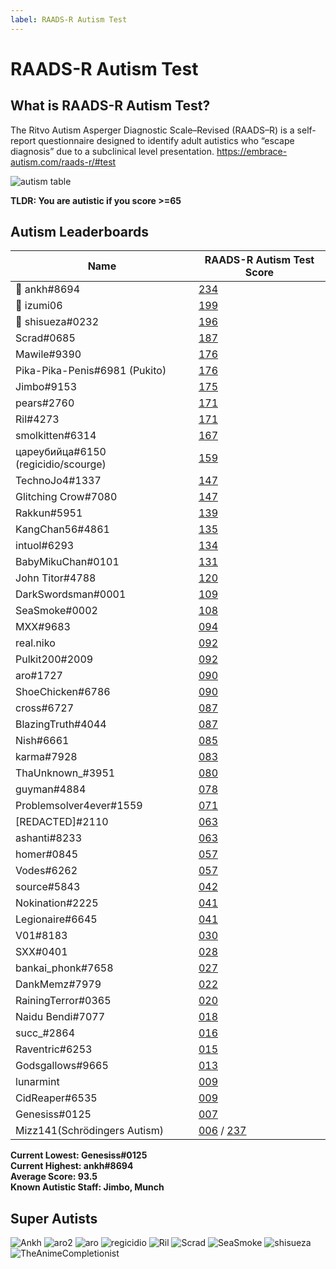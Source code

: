 ```yaml
---
label: RAADS-R Autism Test
---
```


# RAADS-R Autism Test

## What is RAADS-R Autism Test?

The Ritvo Autism Asperger Diagnostic Scale–Revised (RAADS–R) is a self-report questionnaire designed to identify adult autistics who “escape diagnosis” due to a subclinical level presentation.
https://embrace-autism.com/raads-r/#test

![autism table](https://github.com/snackbxx/lore/assets/61562681/aa5c94f9-93e0-4301-9498-9d1af3f60cff)

**TLDR: You are autistic if you score >=65**

## Autism Leaderboards

| Name                                 | RAADS-R Autism Test Score               |
|--------------------------------------|-----------------------------------------|
| 🥇 ankh#8694                         | [234](https://github.com/snackbxx/lore/assets/61562681/2083c472-27bc-4fc4-bff3-b3f31b6cbf9e) |
| 🥈 izumi06                           | [199](https://github.com/snackbxx/lore/assets/61562681/5d69da95-f94d-41ae-a5de-e3047829a9d0) |
| 🥉 shisueza#0232                     | [196](https://github.com/snackbxx/lore/assets/61562681/b58978b7-e62e-4348-b4fd-af402a893a90) |
| Scrad#0685                           | [187](https://github.com/snackbxx/lore/assets/61562681/f4dacac3-f5d0-4c67-83da-f33f4a037caf) |
| Mawile#9390                          | [176](https://github.com/snackbxx/lore/assets/61562681/7f092327-ce4c-49ff-bb05-fce907509e83) |
| Pika-Pika-Penis#6981 (Pukito)        | [176](https://github.com/snackbxx/lore/assets/61562681/28766d96-a03c-4e4d-b453-1db0755950ec) |
| Jimbo#9153                           | [175](https://github.com/snackbxx/lore/assets/61562681/b7bf2ad0-9844-4d6a-bd38-20b865ccfda7) |
| pears#2760                           | [171](https://github.com/snackbxx/lore/assets/61562681/62b9b43d-09fc-4c9d-a058-2f39963df21e) |
| Ril#4273                             | [171](https://github.com/snackbxx/lore/assets/61562681/1bc7eefe-826b-4198-902f-e4b1ba4b79d4) |
| smolkitten#6314                      | [167](https://github.com/snackbxx/lore/assets/61562681/3ccb6fda-7de1-4ba8-b0be-0d81186c71e2) |
| цареубийца#6150 (regicidio/scourge)  | [159](https://github.com/snackbxx/lore/assets/61562681/26f13370-f731-476a-a064-f47c9d8dac4a) |
| TechnoJo4#1337                       | [147](https://github.com/snackbxx/lore/assets/61562681/e9f0ace4-c78f-4e01-9eaa-c0e6f4f68589) |
| Glitching Crow#7080                  | [147](https://github.com/snackbxx/lore/assets/61562681/754bc5f1-08d5-48f8-ad2e-07c3e63d82b3) |
| Rakkun#5951                          | [139](https://github.com/snackbxx/lore/assets/61562681/c809883d-89fd-43c3-b4e2-d776ced146e4) |
| KangChan56#4861                      | [135](https://github.com/snackbxx/lore/assets/61562681/0227b724-598e-4ef9-84bc-479a388a2377) |
| intuol#6293                          | [134](https://github.com/snackbxx/lore/assets/61562681/6ab2116a-e916-4f56-a203-714b29b6e5ba) |
| BabyMikuChan#0101                    | [131](https://github.com/snackbxx/lore/assets/61562681/90302ccb-9bbe-4c3b-a958-8131925215bc) |
| John Titor#4788                      | [120](https://github.com/snackbxx/lore/assets/61562681/95346315-591e-4b0f-8d29-7e83546a7d3a) |
| DarkSwordsman#0001                   | [109](https://github.com/snackbxx/lore/assets/61562681/a912ae8b-b601-44ed-befd-5fae64f88f95) |
| SeaSmoke#0002                        | [108](https://github.com/snackbxx/lore/assets/61562681/08242148-f8d8-4b26-91a9-572e844e7430) |
| MXX#9683                             | [094](https://github.com/snackbxx/lore/assets/61562681/fa8ae816-5a5e-42ff-aa53-ae1e5c756b64) |
| real.niko                            | [092](https://github.com/snackbxx/lore/assets/61562681/457dcdf1-d965-44ad-bdfc-8418d701f06b) |
| Pulkit200#2009                       | [092](https://github.com/snackbxx/lore/assets/61562681/a836be43-fc27-4de9-ae3a-cbb839f43b4a) |
| aro#1727                             | [090](https://github.com/snackbxx/lore/assets/61562681/299ceb03-eb0e-4e53-a077-30586dad6f55) |
| ShoeChicken#6786                     | [090](https://github.com/snackbxx/lore/assets/61562681/7f522a5a-d781-4dc7-87cf-6bd8259893dc) |
| cross#6727                           | [087](https://github.com/snackbxx/lore/assets/61562681/7ed6f9c5-bb8b-46d2-a46e-7fc71272c2f4) |
| BlazingTruth#4044                    | [087](https://github.com/snackbxx/lore/assets/61562681/3aebdd32-3aaf-4db4-a7ec-ca4e88cfb328) |
| Nish#6661                            | [085](https://github.com/snackbxx/lore/assets/61562681/ab191c5a-0d7f-42b0-840f-182d13ee7414) |
| karma#7928                           | [083](https://github.com/snackbxx/lore/assets/61562681/a0451997-2fae-4cd9-bacf-5260cb6ef738) |
| ThaUnknown_#3951                     | [080](https://github.com/snackbxx/lore/assets/61562681/3504d454-1eea-48e8-8461-cbaba7355487) |
| guyman#4884                          | [078](https://github.com/snackbxx/lore/assets/61562681/f5e65228-4d79-46eb-b0cb-84d0dc2d4906) |
| Problemsolver4ever#1559              | [071](https://github.com/snackbxx/lore/assets/61562681/6682f046-4f90-48f3-b805-250d9948b030) |
| [REDACTED]#2110                      | [063](https://github.com/snackbxx/lore/assets/61562681/911765db-1b19-4286-939b-349ed3bc3cfb) |
| ashanti#8233                         | [063](https://github.com/snackbxx/lore/assets/61562681/ab9a5b83-75c9-4517-847c-314f9c0cd693) |
| homer#0845                           | [057](https://github.com/snackbxx/lore/assets/61562681/be68ff4b-d314-48a0-b3a0-316722082525) |
| Vodes#6262                           | [057](https://github.com/snackbxx/lore/assets/61562681/1ccf00c5-01c3-4a61-a8d3-f01e35c8711b) |
| source#5843                          | [042](https://github.com/snackbxx/lore/assets/61562681/616368f6-7576-4798-8377-7b882b13f9f8) |
| Nokination#2225                      | [041](https://github.com/snackbxx/lore/assets/61562681/4af06e96-4c24-439f-8050-4a55fcd18776) |
| Legionaire#6645                      | [041](https://github.com/snackbxx/lore/assets/61562681/9a1999ce-9b5b-4e5a-af41-b2ba0e9c0010) |
| V01#8183                             | [030](https://github.com/snackbxx/lore/assets/61562681/6ba08035-1898-476d-9ef0-1abf482d5934) |
| SXX#0401                             | [028](https://github.com/snackbxx/lore/assets/61562681/8449bead-70a8-4f67-a9c9-74a6396ae4a6) |
| bankai_phonk#7658                    | [027](https://github.com/snackbxx/lore/assets/61562681/0dab0812-5bc1-416a-a1da-dee7464d033b) |
| DankMemz#7979                        | [022](https://github.com/snackbxx/lore/assets/61562681/20cdf4cb-3795-4cbd-be29-6ad40a42216b) |
| RainingTerror#0365                   | [020](https://github.com/snackbxx/lore/assets/61562681/8de42d54-af7e-496a-b3c5-9ef290786ffd) |
| Naidu Bendi#7077                     | [018](https://github.com/snackbxx/lore/assets/61562681/cd3fdd4e-98b2-4db1-a7b8-5f6faca5f038) |
| succ_#2864                           | [016](https://github.com/snackbxx/lore/assets/61562681/d1e8bca6-7f7f-4160-aa07-f65c2d5172bc) |
| Raventric#6253                       | [015](https://github.com/snackbxx/lore/assets/61562681/c4b4179c-974d-4858-b3d5-4f34a23a4722) |
| Godsgallows#9665                     | [013](https://github.com/snackbxx/lore/assets/61562681/e05da262-ad86-4660-9b75-b44a7ebc1037) |
| lunarmint                            | [009](https://github.com/snackbxx/lore/assets/61562681/d9d715bc-8248-4767-a0ee-7ecd4b8593fc) |
| CidReaper#6535                       | [009](https://github.com/snackbxx/lore/assets/61562681/7ea41e38-c47b-4806-b850-eaedc8628812) |
| Genesiss#0125                        | [007](https://github.com/snackbxx/lore/assets/61562681/266deb13-e86d-4be8-83e3-95254b2ecd57) |
| Mizz141(Schrödingers Autism)         | [006](https://github.com/snackbxx/lore/assets/61562681/24f53299-44b4-4932-a1a7-e8a68e26da65) / [237](https://github.com/snackbxx/lore/assets/61562681/5d11c596-c355-43da-9bf9-7b56be742381) |


**Current Lowest: Genesiss#0125**  
**Current Highest: ankh#8694**  
**Average Score: 93.5**  
**Known Autistic Staff: Jimbo, Munch**

## Super Autists

![Ankh](https://github.com/snackbxx/lore/assets/61562681/172a1c41-bafe-4201-aa68-48c92e0305e7 "Ankh")
![aro2](https://github.com/snackbxx/lore/assets/61562681/eccbe53a-edcf-4e35-8174-f6e0554333d7 "aro2")
![aro](https://github.com/snackbxx/lore/assets/61562681/5a335f99-e1e7-4146-a97b-a55fb4124b2d "aro")
![regicidio](https://github.com/snackbxx/lore/assets/61562681/6cfdf0bf-0382-433c-bd66-db47e543ac51 "regicidio")
![Ril](https://github.com/snackbxx/lore/assets/61562681/688cb75f-535f-4d33-b815-bffc69309da5 "Ril")
![Scrad](https://github.com/snackbxx/lore/assets/61562681/c12b3423-5658-42ec-8ad5-12d4add9d0fd "Scrad")
![SeaSmoke](https://github.com/snackbxx/lore/assets/61562681/f1c06fe9-2d04-42f5-9c30-43c8584802d3 "SeaSmoke")
![shisueza](https://github.com/snackbxx/lore/assets/61562681/e99dfeca-21a3-4110-b183-2f7b4b7ce102 "shisueza")
![TheAnimeCompletionist](https://github.com/snackbxx/lore/assets/61562681/8c4d5a47-9709-41e1-9fb5-51c076438805 "TheAnimeCompletionist")
